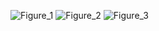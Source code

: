 ![Figure_1](https://github.com/PyDiMEHT/cuda/assets/154764201/8dc8138a-0969-41d9-8198-b254be796544)
![Figure_2](https://github.com/PyDiMEHT/cuda/assets/154764201/c57a3a10-f91c-4178-9f17-3dd83e3f9cc7)
![Figure_3](https://github.com/PyDiMEHT/cuda/assets/154764201/f683f5ec-b85d-4110-8641-4cd341ae7aab)
